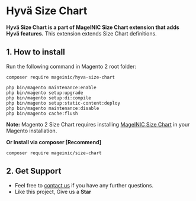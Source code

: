 # Hyvä Size Chart

**Hyvä Size Chart is a part of MageINIC Size Chart extension that adds Hyvä features.** This extension extends Size Chart definitions.

## 1. How to install

Run the following command in Magento 2 root folder:

```
composer require mageinic/hyva-size-chart

php bin/magento maintenance:enable
php bin/magento setup:upgrade
php bin/magento setup:di:compile
php bin/magento setup:static-content:deploy
php bin/magento maintenance:disable
php bin/magento cache:flush
```

**Note:**
Magento 2 Size Chart requires installing [MageINIC Size Chart](https://github.com/mageinic/size-chart) in your Magento installation.

**Or Install via composer [Recommend]**
```
composer require mageinic/size-chart
```

## 2. Get Support

- Feel free to [contact us](https://www.mageinic.com/contact.html) if you have any further questions.
- Like this project, Give us a **Star**
